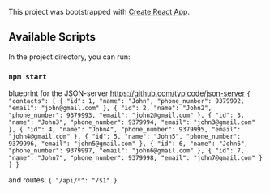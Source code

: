 This project was bootstrapped with [Create React App](https://github.com/facebook/create-react-app).

## Available Scripts

In the project directory, you can run:

### `npm start`

blueprint for the JSON-server https://github.com/typicode/json-server 
`{
  "contacts": [
    {
      "id": 1,
      "name": "John",
      "phone_number": 9379992,
      "email": "john@gmail.com"
    },
    {
      "id": 2,
      "name": "John2",
      "phone_number": 9379993,
      "email": "john2@gmail.com"
    },
    {
      "id": 3,
      "name": "John3",
      "phone_number": 9379994,
      "email": "john3@gmail.com"
    },
    {
      "id": 4,
      "name": "John4",
      "phone_number": 9379995,
      "email": "john4@gmail.com"
    },
    {
      "id": 5,
      "name": "John5",
      "phone_number": 9379996,
      "email": "john5@gmail.com"
    },
    {
      "id": 6,
      "name": "John6",
      "phone_number": 9379997,
      "email": "john6@gmail.com"
    },
    {
      "id": 7,
      "name": "John7",
      "phone_number": 9379998,
      "email": "john7@gmail.com"
    }
  ]
}`

and routes:
`{
  "/api/*": "/$1"
}`